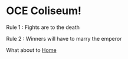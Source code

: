 # OCE Coliseum!

Rule 1 : Fights are to the death

Rule 2 : Winners will have to marry the emperor

What about to [Home](HISTORY.md)
